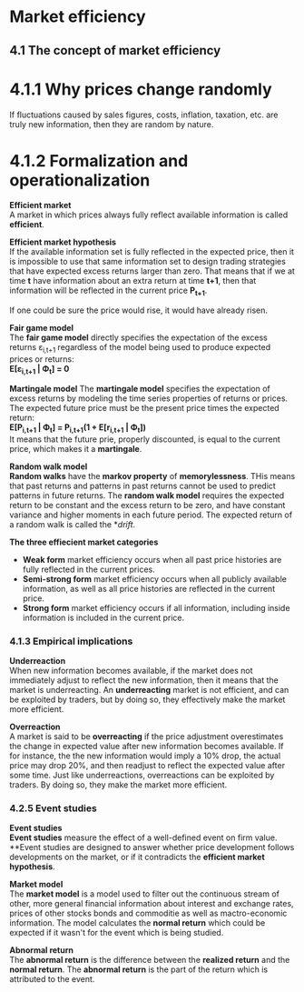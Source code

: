 # Market efficiency

## 4.1 The concept of market efficiency

# 4.1.1 Why prices change randomly
If fluctuations caused by sales figures, costs, inflation, taxation, etc. are truly new information, then they are random by nature.

# 4.1.2 Formalization and operationalization

**Efficient market**\
A market in which prices always fully reflect available information is called **efficient**.

**Efficient market hypothesis**\
If the available information set is fully reflected in the expected price, then it is impossible to use that same information set to design trading strategies that have expected excess returns larger than zero. That means that if we at time **t** have information about an extra return at time **t+1**, then that information will be reflected in the current price **P<sub>t+1</sub>**.

If one could be sure the price would rise, it would have already risen.

**Fair game model**\
The **fair game model** directly specifies the expectation of the excess returns ε<sub>i,t+1</sub> regardless of the model being used to produce expected prices or returns:\
**E[ε<sub>i,t+1</sub> | Φ<sub>t</sub>] = 0**

**Martingale model**
The **martingale model** specifies the expectation of excess returns by modeling the time series properties of returns or prices. The expected future price must be the present price times the expected return:\
**E[P<sub>i,t+1</sub> | Φ<sub>t</sub>] = P<sub>i,t+1</sub>(1 + E[r<sub>i,t+1</sub> | Φ<sub>t</sub>])**\
It means that the future prie, properly discounted, is equal to the current price, which makes it a **martingale**.

**Random walk model**\
**Random walks** have the **markov property** of **memorylessness**. THis means that past returns and patterns in past returns cannot be used to predict patterns in future returns. The **random walk model** requires the expected return to be constant and the excess return to be zero, and have constant variance and higher moments in each future period. The expected return of a random walk is called the **drift*.

**The three effiecient market categories**
- **Weak form** market efficiency occurs when all past price histories are fully reflected in the current prices.
- **Semi-strong form** market efficiency occurs when all publicly available information, as well as all price histories are reflected in the current price.
- **Strong form** market efficiency occurs if all information, including inside information is included in the current price.

### 4.1.3 Empirical implications

**Underreaction**\
When new information becomes available, if the market does not immediately adjust to reflect the new information, then it means that the market is underreacting. An **underreacting** market is not efficient, and can be exploited by traders, but by doing so, they effectively make the market more efficient.

**Overreaction**\
A market is said to be **overreacting** if the price adjustment overestimates the change in expected value after new information becomes available. If for instance, the the new information would imply a 10% drop, the actual price may drop 20%, and then readjust to reflect the expected value after some time. Just like underreactions, overreactions can be exploited by traders. By doing so, they make the market more efficient.

### 4.2.5 Event studies

**Event studies**\
**Event studies** measure the effect of a well-defined event on firm value. **Event studies are designed to answer whether price development follows developments on the market, or if it contradicts the **efficient market hypothesis**.

**Market model**\
The **market model** is a model used to filter out the continuous stream of other, more general financial information about interest and exchange rates, prices of other stocks bonds and commoditie as well as mactro-economic information. The model calculates the **normal return** which could be expected if it wasn't for the event which is being studied.

**Abnormal return**\
The **abnormal return** is the difference between the **realized return** and the **normal return**. The **abnormal return** is the part of the return which is attributed to the event.